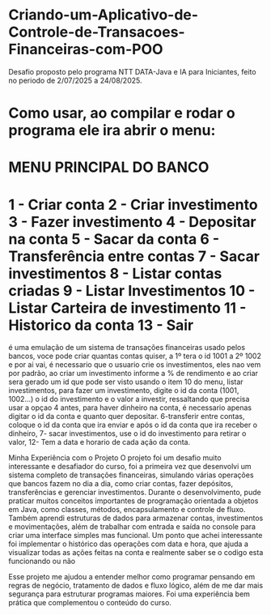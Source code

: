 # Criando-um-Aplicativo-de-Controle-de-Transacoes-Financeiras-com-POO
Desafio proposto pelo programa NTT DATA-Java e IA para Iniciantes, feito no periodo de 2/07/2025 a 24/08/2025.

Como usar, ao compilar e rodar o programa ele ira abrir o menu:
========================================
MENU PRINCIPAL DO BANCO
========================================
1  - Criar conta
2  - Criar investimento
3  - Fazer investimento
4  - Depositar na conta
5  - Sacar da conta
6  - Transferência entre contas
7  - Sacar investimentos
8  - Listar contas criadas
9  - Listar Investimentos
10 - Listar Carteira de investimento
11 - Historico da conta
13 - Sair
========================================

é uma emulação de um sistema de transações financeiras usado pelos bancos, voce pode criar quantas contas quiser, a 1º tera o id 1001 a 2º 1002 e por ai vai, é necessario que o usuario crie os investimentos, eles nao vem por padrão, ao criar um investimento informe a % de rendimento e ao criar sera gerado um id que pode ser visto usando o item 10 do menu, listar investimentos, para fazer um investimento, digite o id da conta (1001, 1002...) o id do investimento e o valor a investir, ressaltando que precisa usar a opçao 4 antes, para haver dinheiro na conta, é necessario apenas digitar o id da conta e quanto quer depositar. 6-transferir entre contas, coloque o id da conta que ira enviar e após o id da conta que ira receber o dinheiro, 7- sacar investimentos, use o id do investimento para retirar o valor, 12- Tem a data e horario de cada ação da conta.



Minha Experiência com o Projeto
O projeto foi um desafio muito interessante e desafiador do curso, foi a primeira vez que desenvolvi um sistema completo de transações financeiras, simulando várias operações que bancos fazem no dia a dia, como criar contas, fazer depósitos, transferências e gerenciar investimentos.
Durante o desenvolvimento, pude praticar muitos conceitos importantes de programação orientada a objetos em Java, como classes, métodos, encapsulamento e controle de fluxo. Também aprendi estruturas de dados para armazenar contas, investimentos e movimentações, além de trabalhar com entrada e saída no console para criar uma interface simples mas funcional.
Um ponto que achei interessante foi implementar o histórico das operações com data e hora, que ajuda a visualizar todas as ações feitas na conta e realmente saber se o codigo esta funcionando ou não

Esse projeto me ajudou a entender melhor como programar pensando em regras de negócio, tratamento de dados e fluxo lógico, além de me dar mais segurança para estruturar programas maiores. Foi uma experiência bem prática que complementou o conteúdo do curso.
